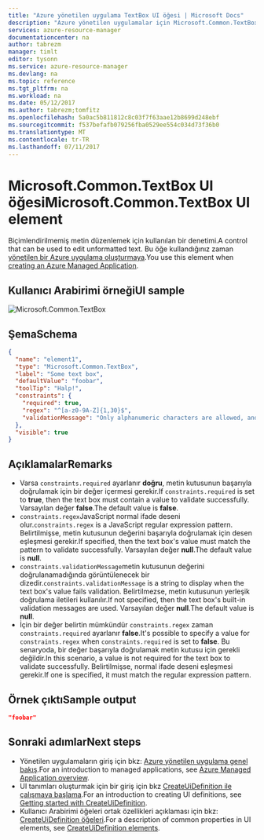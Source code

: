 ```yaml
---
title: "Azure yönetilen uygulama TextBox UI öğesi | Microsoft Docs"
description: "Azure yönetilen uygulamalar için Microsoft.Common.TextBox kullanıcı Arabirimi öğesi açıklar"
services: azure-resource-manager
documentationcenter: na
author: tabrezm
manager: timlt
editor: tysonn
ms.service: azure-resource-manager
ms.devlang: na
ms.topic: reference
ms.tgt_pltfrm: na
ms.workload: na
ms.date: 05/12/2017
ms.author: tabrezm;tomfitz
ms.openlocfilehash: 5a0ac5b811812c8c03f7f63aae12b8699d248ebf
ms.sourcegitcommit: f537befafb079256fba0529ee554c034d73f36b0
ms.translationtype: MT
ms.contentlocale: tr-TR
ms.lasthandoff: 07/11/2017
---
```

# <a name="microsoftcommontextbox-ui-element"></a><span data-ttu-id="4886d-103">Microsoft.Common.TextBox UI öğesi</span><span class="sxs-lookup"><span data-stu-id="4886d-103">Microsoft.Common.TextBox UI element</span></span>
<span data-ttu-id="4886d-104">Biçimlendirilmemiş metin düzenlemek için kullanılan bir denetimi.</span><span class="sxs-lookup"><span data-stu-id="4886d-104">A control that can be used to edit unformatted text.</span></span> <span data-ttu-id="4886d-105">Bu öğe kullandığınız zaman [yönetilen bir Azure uygulama oluşturmaya](managed-application-publishing.md).</span><span class="sxs-lookup"><span data-stu-id="4886d-105">You use this element when [creating an Azure Managed Application](managed-application-publishing.md).</span></span>

## <a name="ui-sample"></a><span data-ttu-id="4886d-106">Kullanıcı Arabirimi örneği</span><span class="sxs-lookup"><span data-stu-id="4886d-106">UI sample</span></span>
![Microsoft.Common.TextBox](./media/managed-application-elements/microsoft.common.textbox.png)

## <a name="schema"></a><span data-ttu-id="4886d-108">Şema</span><span class="sxs-lookup"><span data-stu-id="4886d-108">Schema</span></span>
```json
{
  "name": "element1",
  "type": "Microsoft.Common.TextBox",
  "label": "Some text box",
  "defaultValue": "foobar",
  "toolTip": "Halp!",
  "constraints": {
    "required": true,
    "regex": "^[a-z0-9A-Z]{1,30}$",
    "validationMessage": "Only alphanumeric characters are allowed, and the value must be 1-30 characters long."
  },
  "visible": true
}
```

## <a name="remarks"></a><span data-ttu-id="4886d-109">Açıklamalar</span><span class="sxs-lookup"><span data-stu-id="4886d-109">Remarks</span></span>
- <span data-ttu-id="4886d-110">Varsa `constraints.required` ayarlanır **doğru**, metin kutusunun başarıyla doğrulamak için bir değer içermesi gerekir.</span><span class="sxs-lookup"><span data-stu-id="4886d-110">If `constraints.required` is set to **true**, then the text box must contain a value to validate successfully.</span></span> <span data-ttu-id="4886d-111">Varsayılan değer **false**.</span><span class="sxs-lookup"><span data-stu-id="4886d-111">The default value is **false**.</span></span>
- <span data-ttu-id="4886d-112">`constraints.regex`JavaScript normal ifade deseni olur.</span><span class="sxs-lookup"><span data-stu-id="4886d-112">`constraints.regex` is a JavaScript regular expression pattern.</span></span> <span data-ttu-id="4886d-113">Belirtilmişse, metin kutusunun değerini başarıyla doğrulamak için desen eşleşmesi gerekir.</span><span class="sxs-lookup"><span data-stu-id="4886d-113">If specified, then the text box's value must match the pattern to validate successfully.</span></span> <span data-ttu-id="4886d-114">Varsayılan değer **null**.</span><span class="sxs-lookup"><span data-stu-id="4886d-114">The default value is **null**.</span></span>
- <span data-ttu-id="4886d-115">`constraints.validationMessage`metin kutusunun değerini doğrulanamadığında görüntülenecek bir dizedir.</span><span class="sxs-lookup"><span data-stu-id="4886d-115">`constraints.validationMessage` is a string to display when the text box's value fails validation.</span></span> <span data-ttu-id="4886d-116">Belirtilmezse, metin kutusunun yerleşik doğrulama iletileri kullanılır.</span><span class="sxs-lookup"><span data-stu-id="4886d-116">If not specified, then the text box's built-in validation messages are used.</span></span> <span data-ttu-id="4886d-117">Varsayılan değer **null**.</span><span class="sxs-lookup"><span data-stu-id="4886d-117">The default value is **null**.</span></span>
- <span data-ttu-id="4886d-118">İçin bir değer belirtin mümkündür `constraints.regex` zaman `constraints.required` ayarlanır **false**.</span><span class="sxs-lookup"><span data-stu-id="4886d-118">It's possible to specify a value for `constraints.regex` when `constraints.required` is set to **false**.</span></span> <span data-ttu-id="4886d-119">Bu senaryoda, bir değer başarıyla doğrulamak metin kutusu için gerekli değildir.</span><span class="sxs-lookup"><span data-stu-id="4886d-119">In this scenario, a value is not required for the text box to validate successfully.</span></span> <span data-ttu-id="4886d-120">Belirtilmişse, normal ifade deseni eşleşmesi gerekir.</span><span class="sxs-lookup"><span data-stu-id="4886d-120">If one is specified, it must match the regular expression pattern.</span></span>

## <a name="sample-output"></a><span data-ttu-id="4886d-121">Örnek çıktı</span><span class="sxs-lookup"><span data-stu-id="4886d-121">Sample output</span></span>

```json
"foobar"
```

## <a name="next-steps"></a><span data-ttu-id="4886d-122">Sonraki adımlar</span><span class="sxs-lookup"><span data-stu-id="4886d-122">Next steps</span></span>
* <span data-ttu-id="4886d-123">Yönetilen uygulamaların giriş için bkz: [Azure yönetilen uygulama genel bakış](managed-application-overview.md).</span><span class="sxs-lookup"><span data-stu-id="4886d-123">For an introduction to managed applications, see [Azure Managed Application overview](managed-application-overview.md).</span></span>
* <span data-ttu-id="4886d-124">UI tanımları oluşturmak için bir giriş için bkz [CreateUiDefinition ile çalışmaya başlama](managed-application-createuidefinition-overview.md).</span><span class="sxs-lookup"><span data-stu-id="4886d-124">For an introduction to creating UI definitions, see [Getting started with CreateUiDefinition](managed-application-createuidefinition-overview.md).</span></span>
* <span data-ttu-id="4886d-125">Kullanıcı Arabirimi öğeleri ortak özellikleri açıklaması için bkz: [CreateUiDefinition öğeleri](managed-application-createuidefinition-elements.md).</span><span class="sxs-lookup"><span data-stu-id="4886d-125">For a description of common properties in UI elements, see [CreateUiDefinition elements](managed-application-createuidefinition-elements.md).</span></span>
